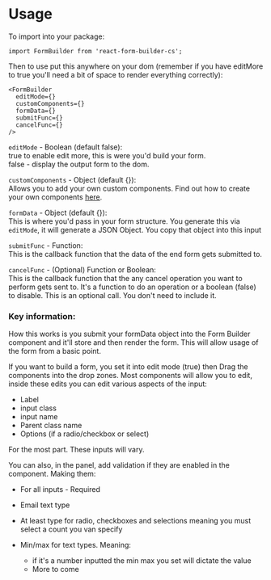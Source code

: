 # Usage

To import into your package: 

`import FormBuilder from 'react-form-builder-cs';`

Then to use put this anywhere on your dom (remember if you have editMore to true you'll need a bit of space to render everything correctly):

```react
<FormBuilder
  editMode={}
  customComponents={}
  formData={}
  submitFunc={}
  cancelFunc={}
/>
```

`editMode` - Boolean (default false):\
true to enable edit more, this is were you'd build your form.\
false - display the output form to the dom.

`customComponents` - Object (default {}):\
Allows you to add your own custom components. Find out how to create your own components [here](https://github.com/chrissheppard41/react-form-builder/blob/master/examples/NewComponent/README.md).

`formData` - Object (default {}):\
This is where you'd pass in your form structure. You generate this via `editMode`, it will generate a JSON Object. You copy that object into this input

`submitFunc` - Function:\
This is the callback function that the data of the end form gets submitted to.

`cancelFunc` - (Optional) Function or Boolean:\
This is the callback function that the any cancel operation you want to perform gets sent to. It's a function to do an operation or a boolean (false) to disable. This is an optional call. You don't need to include it.

### Key information:

How this works is you submit your formData object into the Form Builder component and it'll store and then render the form. This will allow usage of the form from a basic point. 

If you want to build a form, you set it into edit mode (true) then Drag the components into the drop zones. Most components will allow you to edit, inside these edits you can edit various aspects of the input:

- Label
- input class
- input name
- Parent class name
- Options (if a radio/checkbox or select)

For the most part. These inputs will vary.

You can also, in the panel, add validation if they are enabled in the component. Making them:

- For all inputs - Required
- Email text type
- At least type for radio, checkboxes and selections meaning you must select a count you van specify
- Min/max for text types. Meaning:
 
   - if it's a number inputted the min max you set will dictate the value
   - More to come
